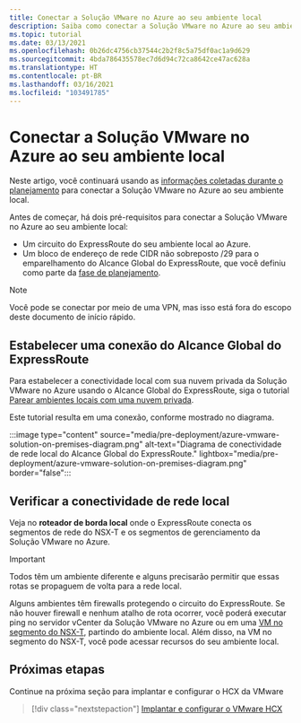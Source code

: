 ```yaml
---
title: Conectar a Solução VMware no Azure ao seu ambiente local
description: Saiba como conectar a Solução VMware no Azure ao seu ambiente local.
ms.topic: tutorial
ms.date: 03/13/2021
ms.openlocfilehash: 0b26dc4756cb37544c2b2f8c5a75df0ac1a9d629
ms.sourcegitcommit: 4bda786435578ec7d6d94c72ca8642ce47ac628a
ms.translationtype: HT
ms.contentlocale: pt-BR
ms.lasthandoff: 03/16/2021
ms.locfileid: "103491785"
---
```

# <a name="connect-azure-vmware-solution-to-your-on-premises-environment"></a>Conectar a Solução VMware no Azure ao seu ambiente local

Neste artigo, você continuará usando as [informações coletadas durante o planejamento](production-ready-deployment-steps.md) para conectar a Solução VMware no Azure ao seu ambiente local.

Antes de começar, há dois pré-requisitos para conectar a Solução VMware no Azure ao seu ambiente local:

- Um circuito do ExpressRoute do seu ambiente local ao Azure.
- Um bloco de endereço de rede CIDR não sobreposto /29 para o emparelhamento do Alcance Global do ExpressRoute, que você definiu como parte da [fase de planejamento](production-ready-deployment-steps.md).

>[!NOTE]
> Você pode se conectar por meio de uma VPN, mas isso está fora do escopo deste documento de início rápido.

## <a name="establish-an-expressroute-global-reach-connection"></a>Estabelecer uma conexão do Alcance Global do ExpressRoute

Para estabelecer a conectividade local com sua nuvem privada da Solução VMware no Azure usando o Alcance Global do ExpressRoute, siga o tutorial [Parear ambientes locais com uma nuvem privada](tutorial-expressroute-global-reach-private-cloud.md).

Este tutorial resulta em uma conexão, conforme mostrado no diagrama.

:::image type="content" source="media/pre-deployment/azure-vmware-solution-on-premises-diagram.png" alt-text="Diagrama de conectividade de rede local do Alcance Global do ExpressRoute." lightbox="media/pre-deployment/azure-vmware-solution-on-premises-diagram.png" border="false":::

## <a name="verify-on-premises-network-connectivity"></a>Verificar a conectividade de rede local

Veja no **roteador de borda local** onde o ExpressRoute conecta os segmentos de rede do NSX-T e os segmentos de gerenciamento da Solução VMware no Azure.

>[!IMPORTANT]
>Todos têm um ambiente diferente e alguns precisarão permitir que essas rotas se propaguem de volta para a rede local.  

Alguns ambientes têm firewalls protegendo o circuito do ExpressRoute.  Se não houver firewall e nenhum atalho de rota ocorrer, você poderá executar ping no servidor vCenter da Solução VMware no Azure ou em uma [VM no segmento do NSX-T](deploy-azure-vmware-solution.md#add-a-vm-on-the-nsx-t-network-segment), partindo do ambiente local. Além disso, na VM no segmento do NSX-T, você pode acessar recursos do seu ambiente local.

## <a name="next-steps"></a>Próximas etapas

Continue na próxima seção para implantar e configurar o HCX da VMware

> [!div class="nextstepaction"]
> [Implantar e configurar o VMware HCX](tutorial-deploy-vmware-hcx.md)